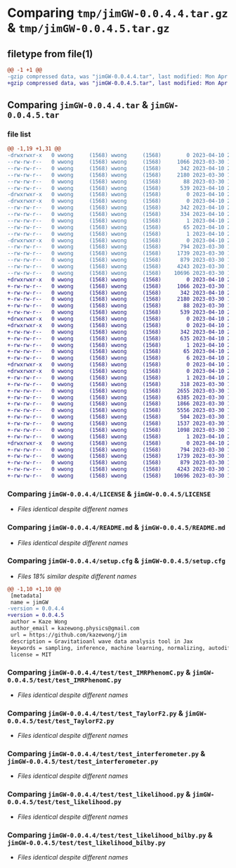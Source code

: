 # Comparing `tmp/jimGW-0.0.4.4.tar.gz` & `tmp/jimGW-0.0.4.5.tar.gz`

## filetype from file(1)

```diff
@@ -1 +1 @@
-gzip compressed data, was "jimGW-0.0.4.4.tar", last modified: Mon Apr 10 20:24:10 2023, max compression
+gzip compressed data, was "jimGW-0.0.4.5.tar", last modified: Mon Apr 10 20:29:20 2023, max compression
```

## Comparing `jimGW-0.0.4.4.tar` & `jimGW-0.0.4.5.tar`

### file list

```diff
@@ -1,19 +1,31 @@
-drwxrwxr-x   0 wwong     (1568) wwong     (1568)        0 2023-04-10 20:24:10.597065 jimGW-0.0.4.4/
--rw-rw-r--   0 wwong     (1568) wwong     (1568)     1066 2023-03-30 17:56:57.000000 jimGW-0.0.4.4/LICENSE
--rw-rw-r--   0 wwong     (1568) wwong     (1568)      342 2023-04-10 20:24:10.598128 jimGW-0.0.4.4/PKG-INFO
--rw-rw-r--   0 wwong     (1568) wwong     (1568)     2180 2023-03-30 18:12:50.000000 jimGW-0.0.4.4/README.md
--rw-rw-r--   0 wwong     (1568) wwong     (1568)       88 2023-03-30 17:56:57.000000 jimGW-0.0.4.4/pyproject.toml
--rw-rw-r--   0 wwong     (1568) wwong     (1568)      539 2023-04-10 20:24:10.602540 jimGW-0.0.4.4/setup.cfg
-drwxrwxr-x   0 wwong     (1568) wwong     (1568)        0 2023-04-10 20:24:10.524463 jimGW-0.0.4.4/src/
-drwxrwxr-x   0 wwong     (1568) wwong     (1568)        0 2023-04-10 20:24:10.567312 jimGW-0.0.4.4/src/jimGW.egg-info/
--rw-rw-r--   0 wwong     (1568) wwong     (1568)      342 2023-04-10 20:24:10.000000 jimGW-0.0.4.4/src/jimGW.egg-info/PKG-INFO
--rw-rw-r--   0 wwong     (1568) wwong     (1568)      334 2023-04-10 20:24:10.000000 jimGW-0.0.4.4/src/jimGW.egg-info/SOURCES.txt
--rw-rw-r--   0 wwong     (1568) wwong     (1568)        1 2023-04-10 20:24:10.000000 jimGW-0.0.4.4/src/jimGW.egg-info/dependency_links.txt
--rw-rw-r--   0 wwong     (1568) wwong     (1568)       65 2023-04-10 20:24:10.000000 jimGW-0.0.4.4/src/jimGW.egg-info/requires.txt
--rw-rw-r--   0 wwong     (1568) wwong     (1568)        1 2023-04-10 20:24:10.000000 jimGW-0.0.4.4/src/jimGW.egg-info/top_level.txt
-drwxrwxr-x   0 wwong     (1568) wwong     (1568)        0 2023-04-10 20:24:10.592321 jimGW-0.0.4.4/test/
--rw-rw-r--   0 wwong     (1568) wwong     (1568)      794 2023-03-30 17:56:58.000000 jimGW-0.0.4.4/test/test_IMRPhenomC.py
--rw-rw-r--   0 wwong     (1568) wwong     (1568)     1739 2023-03-30 17:56:58.000000 jimGW-0.0.4.4/test/test_TaylorF2.py
--rw-rw-r--   0 wwong     (1568) wwong     (1568)      879 2023-03-30 17:56:58.000000 jimGW-0.0.4.4/test/test_interferometer.py
--rw-rw-r--   0 wwong     (1568) wwong     (1568)     4243 2023-03-30 17:56:58.000000 jimGW-0.0.4.4/test/test_likelihood.py
--rw-rw-r--   0 wwong     (1568) wwong     (1568)    10696 2023-03-30 17:56:58.000000 jimGW-0.0.4.4/test/test_likelihood_bilby.py
+drwxrwxr-x   0 wwong     (1568) wwong     (1568)        0 2023-04-10 20:29:20.315119 jimGW-0.0.4.5/
+-rw-rw-r--   0 wwong     (1568) wwong     (1568)     1066 2023-03-30 17:56:57.000000 jimGW-0.0.4.5/LICENSE
+-rw-rw-r--   0 wwong     (1568) wwong     (1568)      342 2023-04-10 20:29:20.316237 jimGW-0.0.4.5/PKG-INFO
+-rw-rw-r--   0 wwong     (1568) wwong     (1568)     2180 2023-03-30 18:12:50.000000 jimGW-0.0.4.5/README.md
+-rw-rw-r--   0 wwong     (1568) wwong     (1568)       88 2023-03-30 17:56:57.000000 jimGW-0.0.4.5/pyproject.toml
+-rw-rw-r--   0 wwong     (1568) wwong     (1568)      539 2023-04-10 20:29:20.320726 jimGW-0.0.4.5/setup.cfg
+drwxrwxr-x   0 wwong     (1568) wwong     (1568)        0 2023-04-10 20:29:20.152189 jimGW-0.0.4.5/src/
+drwxrwxr-x   0 wwong     (1568) wwong     (1568)        0 2023-04-10 20:29:20.198779 jimGW-0.0.4.5/src/jimGW.egg-info/
+-rw-rw-r--   0 wwong     (1568) wwong     (1568)      342 2023-04-10 20:29:20.000000 jimGW-0.0.4.5/src/jimGW.egg-info/PKG-INFO
+-rw-rw-r--   0 wwong     (1568) wwong     (1568)      635 2023-04-10 20:29:20.000000 jimGW-0.0.4.5/src/jimGW.egg-info/SOURCES.txt
+-rw-rw-r--   0 wwong     (1568) wwong     (1568)        1 2023-04-10 20:29:20.000000 jimGW-0.0.4.5/src/jimGW.egg-info/dependency_links.txt
+-rw-rw-r--   0 wwong     (1568) wwong     (1568)       65 2023-04-10 20:29:20.000000 jimGW-0.0.4.5/src/jimGW.egg-info/requires.txt
+-rw-rw-r--   0 wwong     (1568) wwong     (1568)        6 2023-04-10 20:29:20.000000 jimGW-0.0.4.5/src/jimGW.egg-info/top_level.txt
+drwxrwxr-x   0 wwong     (1568) wwong     (1568)        0 2023-04-10 20:29:20.203585 jimGW-0.0.4.5/src/jimgw/
+drwxrwxr-x   0 wwong     (1568) wwong     (1568)        0 2023-04-10 20:29:20.283643 jimGW-0.0.4.5/src/jimgw/PE/
+-rw-rw-r--   0 wwong     (1568) wwong     (1568)        1 2023-04-10 20:28:20.000000 jimGW-0.0.4.5/src/jimgw/PE/__init__.py
+-rw-rw-r--   0 wwong     (1568) wwong     (1568)      318 2023-03-30 18:12:50.000000 jimGW-0.0.4.5/src/jimgw/PE/constants.py
+-rw-rw-r--   0 wwong     (1568) wwong     (1568)     2655 2023-03-30 18:12:50.000000 jimGW-0.0.4.5/src/jimgw/PE/detector_preset.py
+-rw-rw-r--   0 wwong     (1568) wwong     (1568)     6385 2023-03-30 18:12:50.000000 jimGW-0.0.4.5/src/jimgw/PE/detector_projection.py
+-rw-rw-r--   0 wwong     (1568) wwong     (1568)     1866 2023-03-30 18:12:50.000000 jimGW-0.0.4.5/src/jimgw/PE/generate_noise.py
+-rw-rw-r--   0 wwong     (1568) wwong     (1568)     5556 2023-03-30 18:12:50.000000 jimGW-0.0.4.5/src/jimgw/PE/heterodyneLikelihood.py
+-rw-rw-r--   0 wwong     (1568) wwong     (1568)      504 2023-03-30 18:12:50.000000 jimGW-0.0.4.5/src/jimgw/PE/single_event_likelihood.py
+-rw-rw-r--   0 wwong     (1568) wwong     (1568)     1537 2023-03-30 18:12:50.000000 jimGW-0.0.4.5/src/jimgw/PE/time_and_date.py
+-rw-rw-r--   0 wwong     (1568) wwong     (1568)     1098 2023-03-30 18:12:50.000000 jimGW-0.0.4.5/src/jimgw/PE/utils.py
+-rw-rw-r--   0 wwong     (1568) wwong     (1568)        1 2023-04-10 20:28:27.000000 jimGW-0.0.4.5/src/jimgw/__init__.py
+drwxrwxr-x   0 wwong     (1568) wwong     (1568)        0 2023-04-10 20:29:20.310143 jimGW-0.0.4.5/test/
+-rw-rw-r--   0 wwong     (1568) wwong     (1568)      794 2023-03-30 17:56:58.000000 jimGW-0.0.4.5/test/test_IMRPhenomC.py
+-rw-rw-r--   0 wwong     (1568) wwong     (1568)     1739 2023-03-30 17:56:58.000000 jimGW-0.0.4.5/test/test_TaylorF2.py
+-rw-rw-r--   0 wwong     (1568) wwong     (1568)      879 2023-03-30 17:56:58.000000 jimGW-0.0.4.5/test/test_interferometer.py
+-rw-rw-r--   0 wwong     (1568) wwong     (1568)     4243 2023-03-30 17:56:58.000000 jimGW-0.0.4.5/test/test_likelihood.py
+-rw-rw-r--   0 wwong     (1568) wwong     (1568)    10696 2023-03-30 17:56:58.000000 jimGW-0.0.4.5/test/test_likelihood_bilby.py
```

### Comparing `jimGW-0.0.4.4/LICENSE` & `jimGW-0.0.4.5/LICENSE`

 * *Files identical despite different names*

### Comparing `jimGW-0.0.4.4/README.md` & `jimGW-0.0.4.5/README.md`

 * *Files identical despite different names*

### Comparing `jimGW-0.0.4.4/setup.cfg` & `jimGW-0.0.4.5/setup.cfg`

 * *Files 18% similar despite different names*

```diff
@@ -1,10 +1,10 @@
 [metadata]
 name = jimGW
-version = 0.0.4.4
+version = 0.0.4.5
 author = Kaze Wong
 author_email = kazewong.physics@gmail.com
 url = https://github.com/kazewong/jim
 description = Gravitatioanl wave data analysis tool in Jax
 keywords = sampling, inference, machine learning, normalizing, autodiff, jax
 license = MIT
```

### Comparing `jimGW-0.0.4.4/test/test_IMRPhenomC.py` & `jimGW-0.0.4.5/test/test_IMRPhenomC.py`

 * *Files identical despite different names*

### Comparing `jimGW-0.0.4.4/test/test_TaylorF2.py` & `jimGW-0.0.4.5/test/test_TaylorF2.py`

 * *Files identical despite different names*

### Comparing `jimGW-0.0.4.4/test/test_interferometer.py` & `jimGW-0.0.4.5/test/test_interferometer.py`

 * *Files identical despite different names*

### Comparing `jimGW-0.0.4.4/test/test_likelihood.py` & `jimGW-0.0.4.5/test/test_likelihood.py`

 * *Files identical despite different names*

### Comparing `jimGW-0.0.4.4/test/test_likelihood_bilby.py` & `jimGW-0.0.4.5/test/test_likelihood_bilby.py`

 * *Files identical despite different names*

